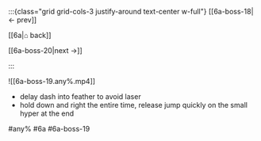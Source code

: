 :::{class="grid grid-cols-3 justify-around text-center w-full"}
[[6a-boss-18|← prev]]

[[6a|⌂ back]]

[[6a-boss-20|next →]]

:::

![[6a-boss-19.any%.mp4]]

* delay dash into feather to avoid laser
* hold down and right the entire time, release jump quickly on the small hyper at the end

#any% #6a #6a-boss-19
